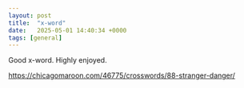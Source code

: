 ```yaml
---
layout: post
title:  "x-word"
date:   2025-05-01 14:40:34 +0000
tags: [general]
---
```

Good x-word. Highly enjoyed.

https://chicagomaroon.com/46775/crosswords/88-stranger-danger/
